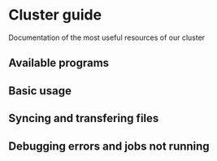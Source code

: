 # Cluster guide
Documentation of the most useful resources of our cluster

## Available programs 

## Basic usage 

## Syncing and transfering files 

## Debugging errors and jobs not running 

## 
